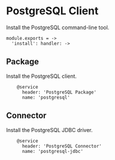 
# PostgreSQL Client

Install the PostgreSQL command-line tool.

    module.exports = ->
      'install': handler: ->

## Package

Install the PostgreSQL client.

        @service
          header: 'PostgreSQL Package'
          name: 'postgresql'

## Connector

Install the PostgreSQL JDBC driver.

        @service
          header: 'PostgreSQL Connector'
          name: 'postgresql-jdbc'
